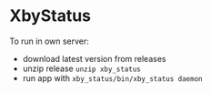 # XbyStatus

To run in own server:

  * download latest version from releases
  * unzip release `unzip xby_status`
  * run app with `xby_status/bin/xby_status daemon`

